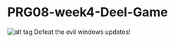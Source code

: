 # PRG08-week4-Deel-Game
![alt tag](https://cdn4.iconfinder.com/data/icons/christmas-cheer-volume-i-1/64/penguin-128.pngg)
Defeat the evil windows updates!
